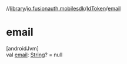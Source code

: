 //[library](../../../index.md)/[io.fusionauth.mobilesdk](../index.md)/[IdToken](index.md)/[email](email.md)

# email

[androidJvm]\
val [email](email.md): [String](https://kotlinlang.org/api/core/kotlin-stdlib/kotlin/-string/index.html)? = null